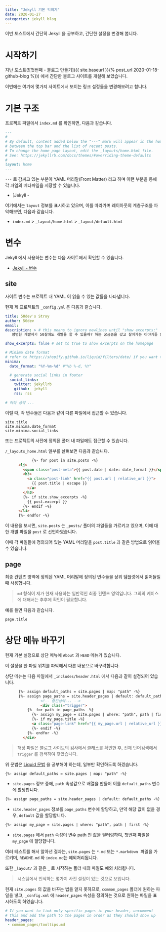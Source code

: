 ```yaml
---
title: "Jekyll 기본 익히기"
date: 2020-01-27
categories: jekyll blog
---
```




이번 포스트에서 간단히  Jekyll 을 공부하고, 간단한 설정을 변경해 봅니다.



# 시작하기

지난 포스트(![첫번째 - 블로그 만들기]({{ site.baseurl }}{% post_url 2020-01-18-github-blog %})) 에서 간단한 블로그 사이트를 개설해 보았습니다.



이번에는 여기에 몇가지 사이트에서 보이는 링크 설정들을 변경해보려고 합니다.



# 기본 구조

프로젝트 파일에서 `index.md` 를 확인하면, 다음과 같습니다. 

```md
---
#
# By default, content added below the "---" mark will appear in the home page
# between the top bar and the list of recent posts.
# To change the home page layout, edit the _layouts/home.html file.
# See: https://jekyllrb.com/docs/themes/#overriding-theme-defaults
#
layout: home
---
```



 `---`  로 감싸고 있는 부분이 YAML 머리말(Front Matter) 라고 하며 이런 부분을 통해 각 파일의 메타파일을 저장할 수 있습니다.

- [Jekyll - 







여기에서는 `layout` 정보를 표시하고 있으며, 이를 따라가며 레이아웃의 계층구조를 파악해보면, 다음과 같습니다.

- `index.md` > `_layout/home.html` > `_layout/default.html`



# 변수

Jekyll 에서 사용하는 변수는 다음 사이트에서 확인할 수 있습니다.

- [Jekyll - 변수](https://jekyllrb-ko.github.io/docs/variables/)



## site

사이트 변수는 프로젝트 내 YAML 이 읽을 수 있는 값들을 나타냅니다.

현재 제 프로젝트의 `_config.yml` 은 다음과 같습니다.

```yml
title: 50dev's Stroy
author: 50dev
email: 
description: > # this means to ignore newlines until "show_excerpts:"
   평범한 개발자가 50살에도 개발을 할 수 있을까? 하는 궁금증을 갖고 살아가는 이야기를 담는 블로그입니다.

show_excerpts: false # set to true to show excerpts on the homepage

# Minima date format
# refer to https://shopify.github.io/liquid/filters/date/ if you want to customize this
minima:
  date_format: "%Y-%m-%d" #"%b %-d, %Y"

  # generate social links in footer
  social_links:
    twitter: jekyllrb
    github:  jekyll
    rss: rss
    
# 이하 생략 ...
```



이럴 때, 각 변수들은 다음과 같이 다른 파일에서 접근할 수 있습니다.

```
site.title
site.minima.date_format
site.minima.social_links
```



또는 프로젝트의 사전에 정의된 폴더 내 파일에도 접근할 수 있습니다.

`/_layouts_home.html` 일부를 살펴보면 다음과 같습니다.

```html
			{%- for post in site.posts -%}
      <li>
        <span class="post-meta">{{ post.date | date: date_format }}</span>
        <h3>
          <a class="post-link" href="{{ post.url | relative_url }}">
            {{ post.title | escape }}
          </a>
        </h3>
        {%- if site.show_excerpts -%}
          {{ post.excerpt }}
        {%- endif -%}
      </li>
      {%- endfor -%}
```



이 내용을 보시면, `site.posts` 는 `_posts/` 폴더의 파일들을 가르키고 있으며, 이에 대한 개별 파일을 `post` 로 선언하였습니다.

이때 각 파일들에 정의되어 있는 YAML 머리말을 `post.title` 과 같은 방법으로 읽어올 수 있습니다.



## page

최종 컨텐츠 영역에 정의된 YAML 머리말에 정의된 변수들을 상위 템플릿에서 읽어들일 때 사용합니다.

>  `md` 형식이 제가 현재 사용하는 일반적인 최종 컨텐츠 영역입니다. 그외의 케이스에 대해서는 추후에 확인이 필요합니다.

예를 들면 다음과 같습니다.

```
page.title
```



# 상단 메뉴 바꾸기

현재 기본 설정으로 상단 메뉴에 `About` 과 `HEAD` 메뉴가 있습니다.

이 설정을 한 파일 위치를 파악해서 다른 내용으로 바꾸려합니다.



상단 메뉴는 다음 파일에서 `_includes/header.html` 에서 다음과 같이 설정되어 있습니다.

```html
  	  {%- assign default_paths = site.pages | map: "path" -%}
      {%- assign page_paths = site.header_pages | default: default_paths -%}
				<!-- 중간생략... -->
				<div class="trigger">
          {%- for path in page_paths -%}
            {%- assign my_page = site.pages | where: "path", path | first -%}
            {%- if my_page.title -%}
            <a class="page-link" href="{{ my_page.url | relative_url }}">{{ my_page.title | escape }}</a>
            {%- endif -%}
          {%- endfor -%}
        </div>
```



> 해당 파일은 블로그 사이트의 검사에서 클래스를 확인한 후, 전체 단어검색에서 `trigger` 를 검색하여 찾았습니다.



위 문법은 [Liquid 문법](https://shopify.github.io/liquid/) 을 공부해야 하는데, 일부만 확인하도록 하겠습니다.

```html
{%- assign default_paths = site.pages | map: "path" -%}
```

- `site.pages` 정보 중에, `path` 속성값으로 배열을 만들어 이를 `defualt_paths` 변수에 할당합니다.

```html
{%- assign page_paths = site.header_pages | default: default_paths -%}
```

- `site.header_pages` 정보를 `page_paths` 변수에 할당하고, 만약 해당 값이 없을 경우,  `default` 값을 할당합니다.

```html
{%- assign my_page = site.pages | where: "path", path | first -%}
```

- `site.pages` 에서 `path` 속성이 변수 path 인 값을 필터링하여, 첫번째 파일을 `my_page` 에 할당합니다.



여러 테스트를 해서 알아낸 결과는, `site.pages` 는  `*.md` 또는 `*.markdown`  파일을 가르키며, `README.md` 와 `index.md`는 예외처리됩니다.

또한 `_layout/` 과 같은 `_` 로 시작하는 폴더 내의 파일도 예외 처리됩니다.

> 시스템에서 인식하는 몇가지 사전 설정이 있는 것으로 보입니다.



현재 `site.pages` 의 값을 바꾸는 법을 알지 못하므로, `common_pages` 폴더에 원하는 파일을 넣고, `_config.xml` 에 `header_pages` 속성을 정의하는 것으로 원하는 파일을 표시하도록 하였습니다.

```yml
# If you want to link only specific pages in your header, uncomment
# this and add the path to the pages in order as they should show up
header_pages:
 - common_pages/tooltips.md
```









